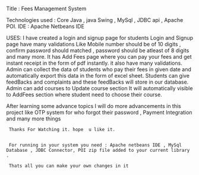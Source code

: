 Title : Fees Management System 
 
 Technologies used : Core Java , java Swing , MySql , JDBC api , Apache POI.
 IDE : Apache Netbeans IDE 
 
 USES: I have created a login and signup page for students 
       Login and Signup page have many validations Like Mobile number should be of 10 digits , confirm  password should matched , password  should be atleast of 8 digits         and many more.
      It has Add Fees page where you can pay your fees and get instant receipt in the form of pdf instantly. it also have many validations.
      Admin can collect the data of students who pay their fees in given date and automatically export this data in the form of excel sheet.
      Students can give feedBacks and complaints and these feedBacks will store in our database.
      Admin can add courses to Update course section It will automatically visible to AddFees section where student need to choose their course.
        
        
 After learning some advance topics I will do more advancements in this project like OTP system for who forgot their password , Payment Integration and many more things 
 
     Thanks For Watching it. hope  u like it.
     
     
     For running in your system you need : Apache netbeans IDE , MySql Database , JDBC Connector, POI zip file added to your current library .
     
     Thats all you can make your own changes in it
